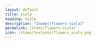 ```yaml
---
layout: default
title: Viola
heading: Viola
description: "[node][flowers:viola]"
permalink: /items/flowers-viola/
icon: /items/textures/flowers_viola.png
---
```

